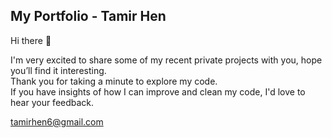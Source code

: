## My Portfolio - Tamir Hen

Hi there 🙂

I'm very excited to share some of my recent private projects with you, hope you’ll find it interesting.\
Thank you for taking a minute to explore my code.\
If you have insights of how I can improve and clean my code, I'd love to hear your feedback.

[tamirhen6@gmail.com](mailto:tamirhen6@gmail.com)
